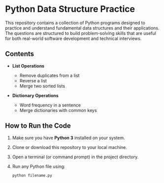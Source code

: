 # Python Data Structure Practice

This repository contains a collection of Python programs designed to practice and understand fundamental data structures and their applications.  
The questions are structured to build problem-solving skills that are useful for both real-world software development and technical interviews.

## Contents

- **List Operations**
  - Remove duplicates from a list
  - Reverse a list
  - Merge two sorted lists

- **Dictionary Operations**
  - Word frequency in a sentence
  - Merge dictionaries with common keys

## How to Run the Code

1. Make sure you have **Python 3** installed on your system.  
2. Clone or download this repository to your local machine.  
3. Open a terminal (or command prompt) in the project directory.  
4. Run any Python file using:  

   ```bash
   python filename.py

